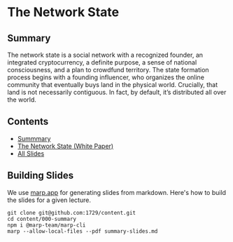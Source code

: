 # The Network State

## Summary

The network state is a social network with a recognized founder, an integrated cryptocurrency, a definite purpose, a sense of national consciousness, and a plan to crowdfund territory. The state formation process begins with a founding influencer, who organizes the online community that eventually buys land in the physical world. Crucially, that land is not necessarily contiguous. In fact, by default, it’s distributed all over the world.

## Contents

* [Summmary](summary-slides.pdf)
* [The Network State (White Paper)](the-network-state.pdf)
* [All Slides](slides)

## Building Slides
We use [marp.app](https://marp.app/) for generating slides from
markdown. Here's how to build the slides for a given lecture.

```
git clone git@github.com:1729/content.git
cd content/000-summary
npm i @marp-team/marp-cli
marp --allow-local-files --pdf summary-slides.md
```
